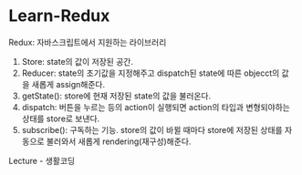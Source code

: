 # Learn-Redux

Redux: 자바스크립트에서 지원하는 라이브러리

1. Store: state의 값이 저장된 공간.
2. Reducer: state의 초기값을 지정해주고 dispatch된 state에 따른 objecct의 값을 새롭게 assign해준다.
3. getState(): store에 현재 저장된 state의 값을 불러온다.
4. dispatch: 버튼을 누르는 등의 action이 실행되면 action의 타입과 변형되야하는 상태를 store로 보낸다.
5. subscribe(): 구독하는 기능. store의 값이 바뀔 때마다 store에 저장된 상태를 자동으로 불러와서 새롭게 rendering(재구성)해준다.

Lecture - 생활코딩
